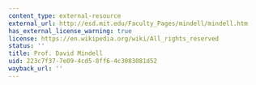 ```yaml
---
content_type: external-resource
external_url: http://esd.mit.edu/Faculty_Pages/mindell/mindell.htm
has_external_license_warning: true
license: https://en.wikipedia.org/wiki/All_rights_reserved
status: ''
title: Prof. David Mindell
uid: 223c7f37-7e09-4cd5-8ff6-4c3083081d52
wayback_url: ''
---
```

